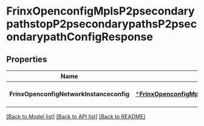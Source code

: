 # FrinxOpenconfigMplsP2psecondarypathstopP2psecondarypathsP2psecondarypathConfigResponse

## Properties
Name | Type | Description | Notes
------------ | ------------- | ------------- | -------------
**FrinxOpenconfigNetworkInstanceconfig** | [***FrinxOpenconfigMplsP2psecondarypathstopP2psecondarypathsP2psecondarypathConfig**](frinx.openconfig.mpls.p2psecondarypathstop.p2psecondarypaths.p2psecondarypath.Config.md) |  | [optional] [default to null]

[[Back to Model list]](../README.md#documentation-for-models) [[Back to API list]](../README.md#documentation-for-api-endpoints) [[Back to README]](../README.md)


